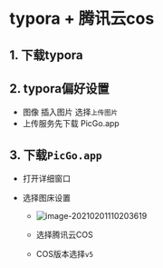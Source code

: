 # typora + 腾讯云cos 

## 1. 下载typora

## 2. typora偏好设置

- 图像 插入图片 选择`上传图片`
- 上传服务先下载 PicGo.app

## 3. 下载`PicGo.app`

- 打开详细窗口

- 选择图床设置

  - ![image-20210201110203619](https://roger-1257319822.cos.ap-shanghai.myqcloud.com/img/image-20210201110203619.png)
  
  - 选择腾讯云COS
  - COS版本选择`v5`

